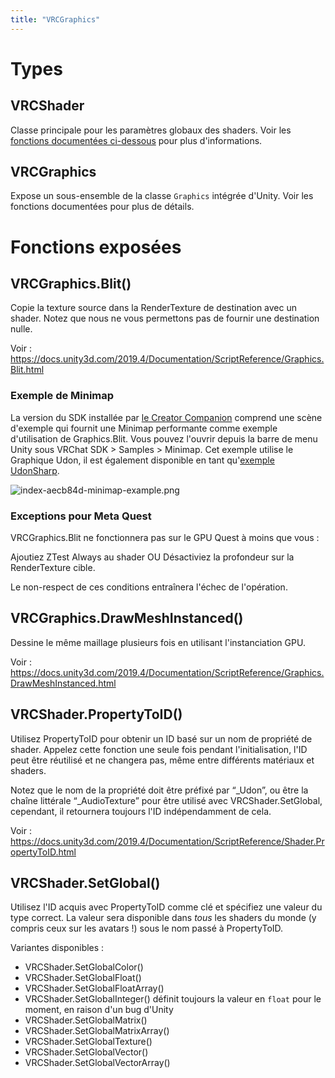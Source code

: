 ```yaml
---
title: "VRCGraphics"
---
```

# Types

## VRCShader

Classe principale pour les paramètres globaux des shaders. Voir les [fonctions documentées ci-dessous](#vrcshaderpropertytoid) pour plus d'informations.

## VRCGraphics

Expose un sous-ensemble de la classe `Graphics` intégrée d'Unity. Voir les fonctions documentées pour plus de détails.

# Fonctions exposées

## VRCGraphics.Blit()

Copie la texture source dans la RenderTexture de destination avec un shader. Notez que nous ne vous permettons pas de fournir une destination nulle.

Voir : https://docs.unity3d.com/2019.4/Documentation/ScriptReference/Graphics.Blit.html

### Exemple de Minimap
La version du SDK installée par [le Creator Companion](https://vcc.docs.vrchat.com) comprend une scène d'exemple qui fournit une Minimap performante comme exemple d'utilisation de Graphics.Blit. Vous pouvez l'ouvrir depuis la barre de menu Unity sous VRChat SDK > Samples > Minimap. Cet exemple utilise le Graphique Udon, il est également disponible en tant qu'[exemple UdonSharp](https://assets.vrchat.com/sdkExamples/com.vrchat-examples.minimap-1.0.0.unitypackage).

![index-aecb84d-minimap-example.png](/img/worlds/index-aecb84d-minimap-example.png)

### Exceptions pour Meta Quest

VRCGraphics.Blit ne fonctionnera pas sur le GPU Quest à moins que vous :

Ajoutiez ZTest Always au shader
OU
Désactiviez la profondeur sur la RenderTexture cible.

Le non-respect de ces conditions entraînera l'échec de l'opération.

## VRCGraphics.DrawMeshInstanced()

Dessine le même maillage plusieurs fois en utilisant l'instanciation GPU.

Voir : https://docs.unity3d.com/2019.4/Documentation/ScriptReference/Graphics.DrawMeshInstanced.html

## VRCShader.PropertyToID()

Utilisez PropertyToID pour obtenir un ID basé sur un nom de propriété de shader. Appelez cette fonction une seule fois pendant l'initialisation, l'ID peut être réutilisé et ne changera pas, même entre différents matériaux et shaders.

Notez que le nom de la propriété doit être préfixé par “\_Udon”, ou être la chaîne littérale “\_AudioTexture” pour être utilisé avec VRCShader.SetGlobal, cependant, il retournera toujours l'ID indépendamment de cela.

Voir : https://docs.unity3d.com/2019.4/Documentation/ScriptReference/Shader.PropertyToID.html

## VRCShader.SetGlobal()

Utilisez l'ID acquis avec PropertyToID comme clé et spécifiez une valeur du type correct. La valeur sera disponible dans _tous_ les shaders du monde (y compris ceux sur les avatars !) sous le nom passé à PropertyToID.

Variantes disponibles :

  * VRCShader.SetGlobalColor()
  * VRCShader.SetGlobalFloat()
  * VRCShader.SetGlobalFloatArray()
  * VRCShader.SetGlobalInteger() définit toujours la valeur en `float` pour le moment, en raison d'un bug d'Unity
  * VRCShader.SetGlobalMatrix()
  * VRCShader.SetGlobalMatrixArray()
  * VRCShader.SetGlobalTexture()
  * VRCShader.SetGlobalVector()
  * VRCShader.SetGlobalVectorArray()